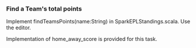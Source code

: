 ### Find a Team's total points

Implement findTeamsPoints(name:String) in SparkEPLStandings.scala. Use the editor.


Implementation of home_away_score is provided for this task.

